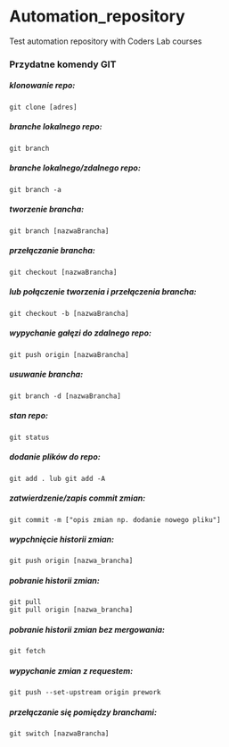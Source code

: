 # Automation_repository
Test automation repository with Coders Lab courses

### Przydatne komendy GIT
##### klonowanie repo:
    git clone [adres]
##### branche lokalnego repo:
    git branch
##### branche lokalnego/zdalnego repo:
    git branch -a

##### tworzenie brancha:
    git branch [nazwaBrancha]
##### przełączanie brancha:
    git checkout [nazwaBrancha]
##### lub połączenie tworzenia i przełączenia brancha:
    git checkout -b [nazwaBrancha]

##### wypychanie gałęzi do zdalnego repo:
    git push origin [nazwaBrancha]
##### usuwanie brancha:
    git branch -d [nazwaBrancha]

##### stan repo:
    git status
##### dodanie plików do repo:
    git add . lub git add -A
##### zatwierdzenie/zapis commit zmian:
    git commit -m ["opis zmian np. dodanie nowego pliku"]

##### wypchnięcie historii zmian:
    git push origin [nazwa_brancha]
##### pobranie historii zmian:
    git pull
    git pull origin [nazwa_brancha]
##### pobranie historii zmian bez mergowania:
    git fetch

##### wypychanie zmian z requestem:
    git push --set-upstream origin prework
##### przełączanie się pomiędzy branchami:
    git switch [nazwaBrancha]